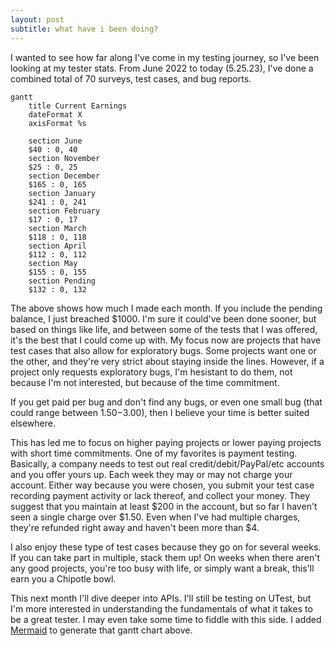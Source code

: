 ```yaml
---
layout: post
subtitle: what have i been doing?
---
```


I wanted to see how far along I've come in my testing journey, so I've been looking at my tester stats. From June 2022 to today (5.25.23), I've done a combined total of 70 surveys, test cases, and bug reports. 

```mermaid
gantt 
    title Current Earnings
    dateFormat X
    axisFormat %s

    section June
    $40 : 0, 40
    section November
    $25 : 0, 25
    section December
    $165 : 0, 165
    section January
    $241 : 0, 241
    section February
    $17 : 0, 17
    section March
    $118 : 0, 118
    section April
    $112 : 0, 112
    section May
    $155 : 0, 155
    section Pending
    $132 : 0, 132
```

The above shows how much I made each month. If you include the pending balance, I just breached $1000. I'm sure it could've been done sooner, but based on things like life, and between some of the tests that I was offered, it's the best that I could come up with. My focus now are projects that have test cases that also allow for exploratory bugs. Some projects want one or the other, and they're very strict about staying inside the lines. However, if a project only requests exploratory bugs, I'm hesistant to do them, not because I'm not interested, but because of the time commitment.

If you get paid per bug and don't find any bugs, or even one small bug (that could range between $1.50-$3.00), then I believe your time is better suited elsewhere.

This has led me to focus on higher paying projects or lower paying projects with short time commitments. One of my favorites is payment testing. Basically, a company needs to test out real credit/debit/PayPal/etc accounts and you offer yours up. Each week they may or may not charge your account. Either way because you were chosen, you submit your test case recording payment activity or lack thereof, and collect your money. They suggest that you maintain at least $200 in the account, but so far I haven't seen a single charge over $1.50. Even when I've had multiple charges, they're refunded right away and haven't been more than $4. 

I also enjoy these type of test cases because they go on for several weeks. If you can take part in multiple, stack them up! On weeks when there aren't any good projects, you're too busy with life, or simply want a break, this'll earn you a Chipotle bowl.

This next month I'll dive deeper into APIs. I'll still be testing on UTest, but I'm more interested in understanding the fundamentals of what it takes to be a great tester. I may even take some time to fiddle with this side. I added [Mermaid](https://mermaid.js.org/intro/) to generate that gantt chart above.